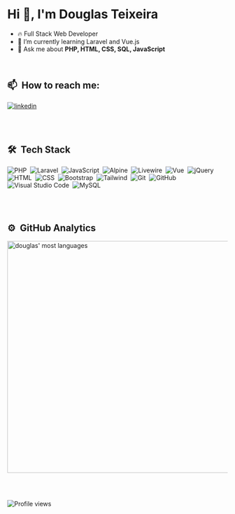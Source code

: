 <h1 align="left">Hi 👋, I'm Douglas Teixeira</h1>

- 🔥 Full Stack Web Developer
- 🌱 I’m currently learning Laravel and Vue.js
- 💬 Ask me about **PHP, HTML, CSS, SQL, JavaScript**

<br>

## 📫 &nbsp;How to reach me:

<a href="https://linkedin.com/in/douglastsp/" target="_blank">
  <img align="center" src="https://img.shields.io/badge/-douglastsp-05122A?style=flat&logo=linkedin" alt="linkedin"/>
</a>

<br><br>

## 🛠 &nbsp;Tech Stack

![PHP](https://img.shields.io/badge/-PHP-05122A?style=flat&logo=php)&nbsp;
![Laravel](https://img.shields.io/badge/-Laravel-05122A?style=flat&logo=laravel)&nbsp;
![JavaScript](https://img.shields.io/badge/-JavaScript-05122A?style=flat&logo=javascript)&nbsp;
![Alpine](https://img.shields.io/badge/-Alpine-05122A?style=flat&logo=alpine.js)&nbsp;
![Livewire](https://img.shields.io/badge/-Livewire-05122A?style=flat&logo=livewire)&nbsp;
![Vue](https://img.shields.io/badge/-Vue.js-05122A?style=flat&logo=vue.js)&nbsp;
![jQuery](https://img.shields.io/badge/-jQuery-05122A?style=flat&logo=jquery)&nbsp;
![HTML](https://img.shields.io/badge/-HTML-05122A?style=flat&logo=HTML5)&nbsp;
![CSS](https://img.shields.io/badge/-CSS-05122A?style=flat&logo=CSS3&logoColor=1572B6)&nbsp;
![Bootstrap](https://img.shields.io/badge/-Bootstrap-05122A?style=flat&logo=bootstrap)&nbsp;
![Tailwind](https://img.shields.io/badge/-Tailwind-05122A?style=flat&logo=tailwindcss)&nbsp;
![Git](https://img.shields.io/badge/-Git-05122A?style=flat&logo=git)&nbsp;
![GitHub](https://img.shields.io/badge/-GitHub-05122A?style=flat&logo=github)&nbsp;
![Visual Studio Code](https://img.shields.io/badge/-Visual%20Studio%20Code-05122A?style=flat&logo=visual-studio-code&logoColor=007ACC)&nbsp;
![MySQL](https://img.shields.io/badge/-MySQL-05122A?style=flat&logo=mysql)&nbsp;

<br><br>

## ⚙️ &nbsp;GitHub Analytics

<p align="left">
<img width="530em" src="https://github-readme-stats.vercel.app/api/top-langs/?username=douglastsp&layout=compact&theme=vision-friendly-dark" alt="douglas' most languages"/>
</p>

<br><br>

<p align="left"> <img src="https://komarev.com/ghpvc/?username=douglastsp&color=orange" alt="Profile views" /> </p>

<!--
**douglastsp/douglastsp** is a ✨ _special_ ✨ repository because its `README.md` (this file) appears on your GitHub profile.

Here are some ideas to get you started:

- 🔭 I’m currently working on ...
- 🌱 I’m currently learning ...
- 👯 I’m looking to collaborate on ...
- 🤔 I’m looking for help with ...
- 💬 Ask me about ...
- 📫 How to reach me: ...
- 😄 Pronouns: ...
- ⚡ Fun fact: ...
-->
